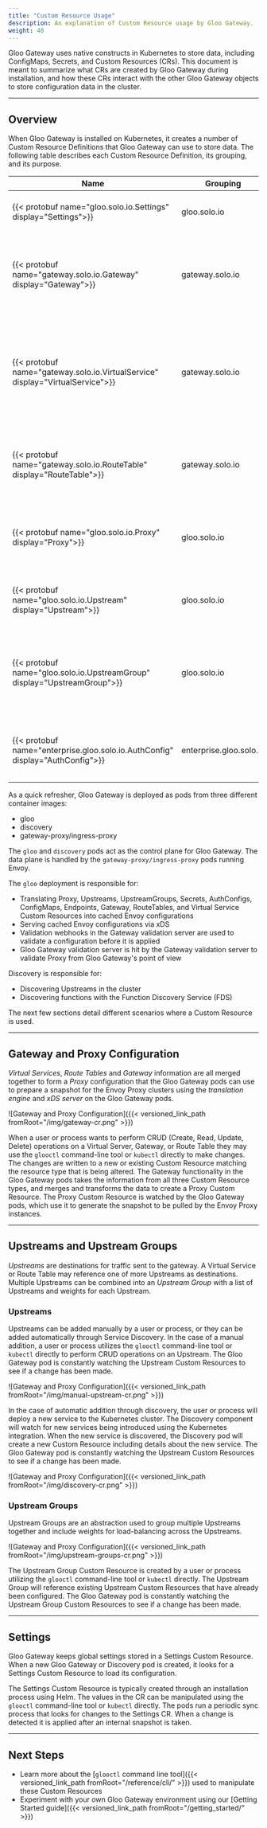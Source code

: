 ```yaml
---
title: "Custom Resource Usage"
description: An explanation of Custom Resource usage by Gloo Gateway.
weight: 40
---
```


Gloo Gateway uses native constructs in Kubernetes to store data, including ConfigMaps, Secrets, and Custom Resources (CRs). This document is meant to summarize what CRs are created by Gloo Gateway during installation, and how these CRs interact with the other Gloo Gateway objects to store configuration data in the cluster.

---

## Overview

When Gloo Gateway is installed on Kubernetes, it creates a number of Custom Resource Definitions that Gloo Gateway can use to store data. The following table describes each Custom Resource Definition, its grouping, and its purpose.

| Name | Grouping | Purpose |
|------|----------|---------|
| {{< protobuf name="gloo.solo.io.Settings" display="Settings">}} | gloo.solo.io | Global settings for all Gloo Gateway containers. |
| {{< protobuf name="gateway.solo.io.Gateway" display="Gateway">}} | gateway.solo.io | Describes a single Listener and the routing Upstreams reachable via the Gateway Proxy. |
| {{< protobuf name="gateway.solo.io.VirtualService" display="VirtualService">}} | gateway.solo.io | Describes the set of routes to match for a set of domains with a destination of a Route Table, Upstream, or Upstream Group. |
| {{< protobuf name="gateway.solo.io.RouteTable" display="RouteTable">}} | gateway.solo.io | Child Routing object for Gloo Gateway's Gateway custom resource. |
| {{< protobuf name="gloo.solo.io.Proxy" display="Proxy">}} | gloo.solo.io | A combination of Gateway resources to be parsed by Gloo Gateway pods. |
| {{< protobuf name="gloo.solo.io.Upstream" display="Upstream">}} | gloo.solo.io | Upstreams represent destinations for routing requests. |
| {{< protobuf name="gloo.solo.io.UpstreamGroup" display="UpstreamGroup">}} | gloo.solo.io | Group multiple Upstreams and/or external endpoints to be referenced by Virtual Service(s). |
| {{< protobuf name="enterprise.gloo.solo.io.AuthConfig" display="AuthConfig">}} | enterprise.gloo.solo.io | User-facing authentication configuration referenced by Virtual Service(s). |

As a quick refresher, Gloo Gateway is deployed as pods from three different container images:

* gloo
* discovery
* gateway-proxy/ingress-proxy

The `gloo` and `discovery` pods act as the control plane for Gloo Gateway. The data plane is handled by the `gateway-proxy/ingress-proxy` pods running Envoy.

The `gloo` deployment is responsible for:

* Translating Proxy, Upstreams, UpstreamGroups, Secrets, AuthConfigs, ConfigMaps, Endpoints, Gateway, RouteTables, and Virtual Service Custom Resources into cached Envoy configurations
* Serving cached Envoy configurations via xDS
* Validation webhooks in the Gateway validation server are used to validate a configuration before it is applied
* Gloo Gateway validation server is hit by the Gateway validation server to validate Proxy from Gloo Gateway's point of view

Discovery is responsible for:

* Discovering Upstreams in the cluster
* Discovering functions with the Function Discovery Service (FDS)

The next few sections detail different scenarios where a Custom Resource is used.

---

## Gateway and Proxy Configuration

*Virtual Services*, *Route Tables* and *Gateway* information are all merged together to form a *Proxy* configuration that the Gloo Gateway pods can use to prepare a snapshot for the Envoy Proxy clusters using the *translation engine* and *xDS server* on the Gloo Gateway pods. 

![Gateway and Proxy Configuration]({{< versioned_link_path fromRoot="/img/gateway-cr.png" >}})

When a user or process wants to perform CRUD (Create, Read, Update, Delete) operations on a Virtual Server, Gateway, or Route Table they may use the `glooctl` command-line tool or `kubectl` directly to make changes. The changes are written to a new or existing Custom Resource matching the resource type that is being altered. The Gateway functionality in the Gloo Gateway pods takes the information from all three Custom Resource types, and merges and transforms the data to create a Proxy Custom Resource. The Proxy Custom Resource is watched by the Gloo Gateway pods, which use it to generate the snapshot to be pulled by the Envoy Proxy instances.

---

## Upstreams and Upstream Groups

*Upstreams* are destinations for traffic sent to the gateway. A Virtual Service or Route Table may reference one of more Upstreams as destinations. Multiple Upstreams can be combined into an *Upstream Group* with a list of Upstreams and weights for each Upstream.

### Upstreams

Upstreams can be added manually by a user or process, or they can be added automatically through Service Discovery. In the case of a manual addition, a user or process utilizes the `glooctl` command-line tool or `kubectl` directly to perform CRUD operations on an Upstream. The Gloo Gateway pod is constantly watching the Upstream Custom Resources to see if a change has been made.

![Gateway and Proxy Configuration]({{< versioned_link_path fromRoot="/img/manual-upstream-cr.png" >}})

In the case of automatic addition through discovery, the user or process will deploy a new service to the Kubernetes cluster. The Discovery component will watch for new services being introduced using the Kubernetes integration. When the new service is discovered, the Discovery pod will create a new Custom Resource including details about the new service. The Gloo Gateway pod is constantly watching the Upstream Custom Resources to see if a change has been made.

![Gateway and Proxy Configuration]({{< versioned_link_path fromRoot="/img/discovery-cr.png" >}})

### Upstream Groups

Upstream Groups are an abstraction used to group multiple Upstreams together and include weights for load-balancing across the Upstreams. 

![Gateway and Proxy Configuration]({{< versioned_link_path fromRoot="/img/upstream-groups-cr.png" >}})

The Upstream Group Custom Resource is created by a user or process utilizing the `glooctl` command-line tool or `kubectl` directly. The Upstream Group will reference existing Upstream Custom Resources that have already been configured. The Gloo Gateway pod is constantly watching the Upstream Group Custom Resources to see if a change has been made.

---

## Settings

Gloo Gateway keeps global settings stored in a Settings Custom Resource. When a new Gloo Gateway or Discovery pod is created, it looks for a Settings Custom Resource to load its configuration.

The Settings Custom Resource is typically created through an installation process using Helm. The values in the CR can be manipulated using the `glooctl` command-line tool or `kubectl` directly. The pods run a periodic sync process that looks for changes to the Settings CR. When a change is detected it is applied after an internal snapshot is taken.

---

## Next Steps

* Learn more about the [`glooctl` command line tool]({{< versioned_link_path fromRoot="/reference/cli/" >}}) used to manipulate these Custom Resources
* Experiment with your own Gloo Gateway environment using our [Getting Started guide]({{< versioned_link_path fromRoot="/getting_started/" >}})
